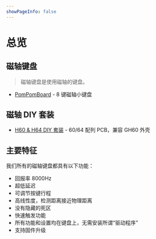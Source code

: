 ```yaml
---
showPageInfo: false
---
```


# 总览

## 磁轴键盘

> 磁轴键盘是使用磁轴的键盘。

- [PomPomBoard](./pompomboard.html) - 8 键磁轴小键盘

## 磁轴 DIY 套装

- [H60 & H64 DIY 套装](./60-diy-kit.html) - 60/64 配列 PCB，兼容 GH60 外壳

## 主要特征

我们所有的磁轴键盘都具有以下功能：

- 回报率 8000Hz
- 超低延迟
- 可调节按键行程
- 高线性度，检测距离接近物理距离
- 没有隐藏的死区
- 快速触发功能
- 所有功能和设置均在键盘上，无需安装所谓“驱动程序”
- 支持固件升级
